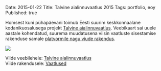 Date: 2015-01-22
Title: Talvine aialinnuvaatlus 2015
Tags: portfolio, eoy
Published: true

Homsest kuni pühapäevani toimub Eesti suurim keskkonnaalane kodanikuosalusega projekt [Talvine aialinnuvaatlus](http://www.eoy.ee/talv/).
Veebikaart sai uuele aastale kohendatud, suurema muudatusena viisin vaatluste sisestamise rakenduse samale [platvormile nagu viude rakendus](/post/eesti-aasta-lind-2015-on-viu).

![](https://dl.dropboxusercontent.com/u/36271555/scriptogram/2015.01.22.talv.jpg)

Viide veebilehele: [Talvine aialinnuvaatlus](http://www.eoy.ee/talv/)  
Viide rakendusele: [Vaatlused](http://www.eoy.ee/talv/vaatlused/)
